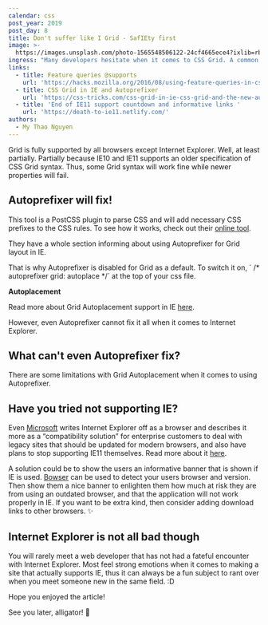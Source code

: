 ```yaml
---
calendar: css
post_year: 2019
post_day: 8
title: Don't suffer like I Grid - SafIEty first
image: >-
  https://images.unsplash.com/photo-1565548506122-24cf4665ece4?ixlib=rb-1.2.1&ixid=eyJhcHBfaWQiOjEyMDd9&auto=format&fit=crop&w=2110&q=80
ingress: "Many developers hesitate when it comes to CSS Grid. A common argument being that it is not supported by all browsers, but that is simply not true! \U0001F624"
links:
  - title: Feature queries @supports
    url: 'https://hacks.mozilla.org/2016/08/using-feature-queries-in-css/ '
  - title: CSS Grid in IE and Autoprefixer
    url: 'https://css-tricks.com/css-grid-in-ie-css-grid-and-the-new-autoprefixer/ '
  - title: 'End of IE11 support countdown and informative links '
    url: 'https://death-to-ie11.netlify.com/'
authors:
  - My Thao Nguyen
---
```

Grid is fully supported by all browsers except Internet Explorer.  Well, at least partially. Partially because IE10 and IE11 supports an older specification of CSS Grid syntax. Thus, some Grid syntax will work fine while newer properties will fail.

## Autoprefixer will fix! 

This tool is a PostCSS plugin to parse CSS and will add necessary CSS prefixes to the CSS rules. To see how it works, check out their [online tool](https://autoprefixer.github.io/).

They have a whole section informing about using Autoprefixer for Grid layout in IE. 

That is why Autoprefixer is disabled for Grid as a default. To switch it on, ´ /\* autoprefixer grid: autoplace \*/´ at the top of your css file. 

**Autoplacement**

Read more about Grid Autoplacement support in IE [here](https://github.com/postcss/autoprefixer#grid-autoplacement-support-in-ie).

However, even Autoprefixer cannot fix it all when it comes to Internet Explorer. 

## What can't even Autoprefixer fix?

There are some limitations with Grid Autoplacement when it comes to using Autoprefixer. 

## Have you tried not supporting IE? 

Even [Microsoft](https://techcommunity.microsoft.com/t5/Windows-IT-Pro-Blog/The-perils-of-using-Internet-Explorer-as-your-default-browser/ba-p/331732) writes Internet Explorer off as a browser and describes it more as a “compatibility solution”  for enterprise customers to deal with legacy sites that should be updated for modern browsers, and also have plans to stop supporting IE11 themselves. Read more about it [here](https://www.microsoft.com/en-ca/windowsforbusiness/end-of-ie-support).  

A solution could be to show the users an informative banner that is shown if IE is used. [Bowser](https://github.com/lancedikson/bowser) can be used to detect your users browser and version. Then show them a nice banner to enlighten them how much at risk they are from using an outdated browser, and that the application will not work properly in IE. If you want to be extra kind, then consider adding download links to other browsers. ✨

## Internet Explorer is not all bad though 

You will rarely meet a web developer that has not had a fateful encounter with Internet Explorer. Most feel strong emotions when it comes to making a site that actually supports IE, thus it can always be a fun subject to rant over when you meet someone new in the same field. :D 

Hope you enjoyed the article! 

See you later, alligator! 🐊
